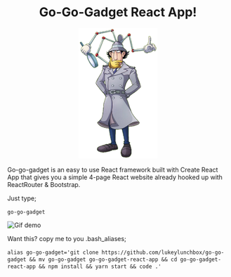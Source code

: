 <center> <h1>Go-Go-Gadget React App!</h1> </center>

<p align="center">
  <img src="gadget.png" width="180"/>
</p>


Go-go-gadget is an easy to use React framework built with Create React App that gives you a simple 4-page React website already hooked up with ReactRouter & Bootstrap. 

Just type;
```
go-go-gadget
``` 

![Gif demo](gadget-demo.gif)


Want this? copy me to you .bash_aliases;

```
alias go-go-gadget='git clone https://github.com/lukeylunchbox/go-go-gadget && mv go-go-gadget go-go-gadget-react-app && cd go-go-gadget-react-app && npm install && yarn start && code .'
```